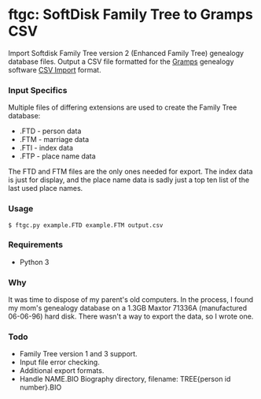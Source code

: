 # ftgc: SoftDisk Family Tree to Gramps CSV

Import Softdisk Family Tree version 2 (Enhanced Family Tree) genealogy database
files. Output a CSV file formatted for the [Gramps](https://gramps-project.org/)
genealogy software [CSV Import](https://gramps-project.org/wiki/index.php?title=Gramps_4.2_Wiki_Manual_-_Manage_Family_Trees:_CSV_Import_and_Export#Import) format.

### Input Specifics
Multiple files of differing extensions are used to create the Family Tree
database:

* .FTD - person data
* .FTM - marriage data
* .FTI - index data
* .FTP - place name data

The FTD and FTM files are the only ones needed for export. The index data is
just for display, and the place name data is sadly just a top ten list of the
last used place names.

### Usage

```
$ ftgc.py example.FTD example.FTM output.csv
```

### Requirements

* Python 3

### Why
It was time to dispose of my parent's old computers. In the process, I found my
mom's genealogy database on a 1.3GB Maxtor 71336A (manufactured 06-06-96) hard
disk. There wasn't a way to export the data, so I wrote one.

### Todo

* Family Tree version 1 and 3 support.
* Input file error checking.
* Additional export formats.
* Handle NAME.BIO Biography directory, filename: TREE{person id number}.BIO
